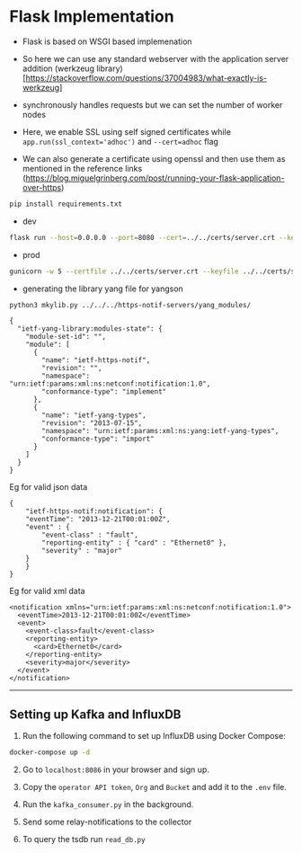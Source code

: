 # Flask Implementation

- Flask is based on WSGI based implemenation
- So here we can use any standard webserver with the application server addition (werkzeug library)[https://stackoverflow.com/questions/37004983/what-exactly-is-werkzeug]

- synchronously handles requests but we can set the number of worker nodes

- Here, we enable SSL using self signed certificates while `    app.run(ssl_context='adhoc') ` and `--cert=adhoc` flag

- We can also generate a certificate using openssl and then use them as mentioned in the reference links (https://blog.miguelgrinberg.com/post/running-your-flask-application-over-https)

```bash
pip install requirements.txt
```

- dev
```bash
flask run --host=0.0.0.0 --port=8080 --cert=../../certs/server.crt --key=../../certs/server.key
```

- prod
```bash
gunicorn -w 5 --certfile ../../certs/server.crt --keyfile ../../certs/server.key -b 127.0.0.1:4433 app:app
```

- generating the library yang file for yangson

```bash
python3 mkylib.py ../../../https-notif-servers/yang_modules/
```
```
{
  "ietf-yang-library:modules-state": {
    "module-set-id": "",
    "module": [
      {
        "name": "ietf-https-notif",
        "revision": "",
        "namespace": "urn:ietf:params:xml:ns:netconf:notification:1.0",
        "conformance-type": "implement"
      },
      {
        "name": "ietf-yang-types",
        "revision": "2013-07-15",
        "namespace": "urn:ietf:params:xml:ns:yang:ietf-yang-types",
        "conformance-type": "import"
      }
    ]
  }
}
```

Eg for valid json data

```
{
    "ietf-https-notif:notification": {
    "eventTime": "2013-12-21T00:01:00Z",
    "event" : {
        "event-class" : "fault",
        "reporting-entity" : { "card" : "Ethernet0" },
        "severity" : "major"
    }
    }
}
```

Eg for valid xml data

```
<notification xmlns="urn:ietf:params:xml:ns:netconf:notification:1.0">
  <eventTime>2013-12-21T00:01:00Z</eventTime>
  <event>
    <event-class>fault</event-class>
    <reporting-entity>
      <card>Ethernet0</card>
    </reporting-entity>
    <severity>major</severity>
  </event>
</notification>
```

---

## Setting up Kafka and InfluxDB 

1. Run the following command to set up InfluxDB using Docker Compose:

```bash
docker-compose up -d
```

2. Go to `localhost:8086` in your browser and sign up. 
   
3. Copy the `operator API token`, `Org` and `Bucket` and add it to the `.env` file.

4. Run the `kafka_consumer.py` in the background. 

5. Send some relay-notifications to the collector 

6. To query the tsdb run `read_db.py`



